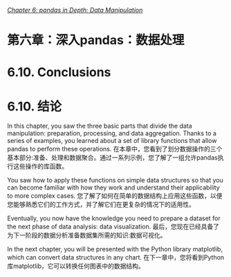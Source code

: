 
[*Chapter 6: pandas in Depth: Data Manipulation*](./README.md)
# 第六章：深入pandas：数据处理


# 6.10. Conclusions
# 6.10. 结论

In this chapter, you saw the three basic parts that divide the data manipulation: preparation, processing, and data aggregation. Thanks to a series of examples, you learned about a set of library functions that allow pandas to perform these operations.
在本章中，您看到了划分数据操作的三个基本部分:准备、处理和数据聚合。通过一系列示例，您了解了一组允许pandas执行这些操作的库函数。

You saw how to apply these functions on simple data structures so that you can become familiar with how they work and understand their applicability to more complex cases.
您了解了如何在简单的数据结构上应用这些函数，以便您能够熟悉它们的工作方式，并了解它们在更复杂的情况下的适用性。

Eventually, you now have the knowledge you need to prepare a dataset for the next phase of data analysis: data visualization.
最后，您现在已经具备了为下一阶段的数据分析准备数据集所需的知识:数据可视化。

In the next chapter, you will be presented with the Python library matplotlib, which can convert data structures in any chart.
在下一章中，您将看到Python库matplotlib，它可以转换任何图表中的数据结构。


